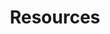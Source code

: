 ---
docType: "Course"
title: "Resources"
description: "Learn and Practice Main Resources"
courseTitle: "Resources"
weight: 3
banner: "/98e16360-a366-4b78-8e0a-031da07fdacb/images/kubernetes-icon.svg"
---